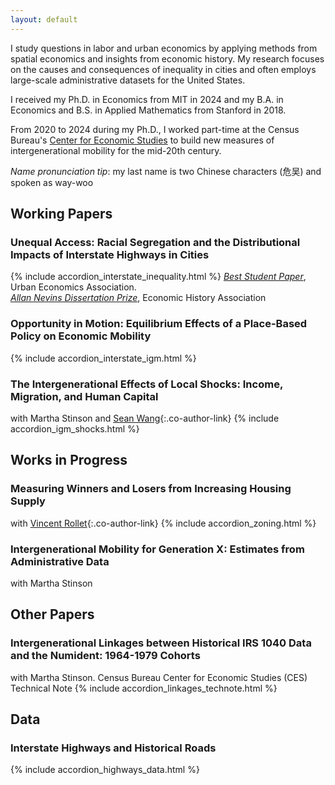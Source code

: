 ```yaml
---
layout: default
---
```

I study questions in labor and urban economics by applying methods from spatial economics and insights from economic history. My research focuses on the causes and consequences of inequality in cities and often employs large-scale administrative datasets for the United States. 

I received my Ph.D. in Economics from MIT  in 2024 and my B.A. in Economics and B.S. in Applied Mathematics from Stanford in 2018. 

From 2020 to 2024 during my Ph.D., I worked part-time at the Census Bureau's [Center for Economic Studies](https://www.census.gov/programs-surveys/ces.html) to build new measures of intergenerational mobility for the mid-20th century.

_Name pronunciation tip_: my last name is two Chinese characters (危吴) and spoken as way-woo
<br>
## Working Papers
### Unequal Access: Racial Segregation and the Distributional Impacts of Interstate Highways in Cities
{% include accordion_interstate_inequality.html %}
_[Best Student Paper](https://urbaneconomics.org/meetings/awards.html#:~:text=17th%20North%20American%20Meeting%20of,of%20Interstate%20Highways%20in%20Cities%22.)_, Urban Economics Association. <br>
_[Allan Nevins Dissertation Prize](https://eh.net/nevins-prize/)_, Economic History Association

### Opportunity in Motion: Equilibrium Effects of a Place-Based Policy on Economic Mobility
{% include accordion_interstate_igm.html %}

### The Intergenerational Effects of Local Shocks: Income, Migration, and Human Capital
with Martha Stinson and [Sean Wang](https://www.seanwang.page/research){:.co-author-link}
{% include accordion_igm_shocks.html %}

## Works in Progress
### Measuring Winners and Losers from Increasing Housing Supply
with [Vincent Rollet](https://sites.google.com/site/vjrollet/home){:.co-author-link}
{% include accordion_zoning.html %}

### Intergenerational Mobility for Generation X: Estimates from Administrative Data
with Martha Stinson

## Other Papers
### Intergenerational Linkages between Historical IRS 1040 Data and the Numident: 1964-1979 Cohorts
with Martha Stinson. Census Bureau Center for Economic Studies (CES) Technical Note
{% include accordion_linkages_technote.html %}

## Data
### <a id="highways-data"></a>Interstate Highways and Historical Roads
{% include accordion_highways_data.html %}


